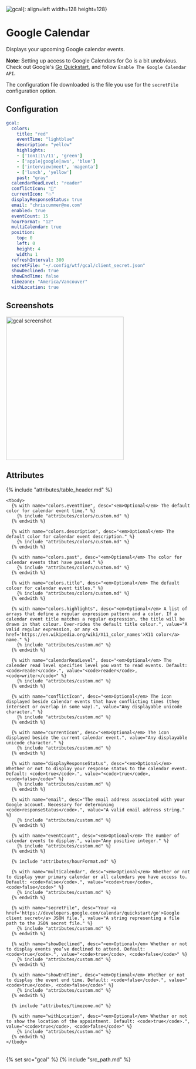 ![gcal](/assets/services/gcal.png){: align=left width=128 height=128}

# Google Calendar

Displays your upcoming Google calendar events.

**Note:** Setting up access to Google Calendars for Go is a bit unobvious. Check out Google's [Go Quickstart](https://developers.google.com/calendar/quickstart/go), and follow `Enable The Google Calendar API`. 

The configuration file downloaded is the file you use for the `secretFile` configuration option.

## Configuration

```yaml
gcal:
  colors:
    title: "red"
    eventTime: "lightblue"
    description: "yellow"
    highlights:
    - ['1on1|1\/11', 'green']
    - ['apple|google|aws', 'blue']
    - ['interview|meet', 'magenta']
    - ['lunch', 'yellow']
    past: "gray"
  calendarReadLevel: "reader"
  conflictIcon: "🚨"
  currentIcon: "💥"
  displayResponseStatus: true
  email: "chriscummer@me.com"
  enabled: true
  eventCount: 15
  hourFormat: "12"
  multiCalendar: true
  position:
    top: 0
    left: 0
    height: 4
    width: 1
  refreshInterval: 300
  secretFile: "~/.config/wtf/gcal/client_secret.json"
  showDeclined: true
  showEndTime: false
  timezone: "America/Vancouver"
  withLocation: true
```

## Screenshots

<img class="screenshot" src="/assets/modules/gcal.png" width="320" height="389" alt="gcal screenshot" />

## Attributes

<table>
    {% include "attributes/table_header.md" %}

    <tbody>
      {% with name="colors.eventTime", desc="<em>Optional</em> The default color for calendar event time." %}
        {% include "attributes/colors/custom.md" %}
      {% endwith %}

      {% with name="colors.description", desc="<em>Optional</em> The default color for calendar event description." %}
        {% include "attributes/colors/custom.md" %}
      {% endwith %}

      {% with name="colors.past", desc="<em>Optional</em> The color for calendar events that have passed." %}
        {% include "attributes/colors/custom.md" %}
      {% endwith %}

      {% with name="colors.title", desc="<em>Optional</em> The default colour for calendar event titles." %}
        {% include "attributes/colors/custom.md" %}
      {% endwith %}

      {% with name="colors.highlights", desc="<em>Optional</em> A list of arrays that define a regular expression pattern and a color. If a calendar event title matches a regular expression, the title will be drawn in that colour. Over-rides the default title colour.", value="A valid regular expression, or any <a href='https://en.wikipedia.org/wiki/X11_color_names'>X11 color</a> name." %}
        {% include "attributes/custom.md" %}
      {% endwith %}

      {% with name="calendarReadLevel", desc="<em>Optional</em> The calender read level specifies level you want to read events. Default: <code>reader</code>.", value="<code>reader</code>, <code>writer</code>" %}
        {% include "attributes/custom.md" %}
      {% endwith %}

      {% with name="conflictIcon", desc="<em>Optional</em> The icon displayed beside calendar events that have conflicting times (they intersect or overlap in some way).", value="Any displayable unicode character." %}
        {% include "attributes/custom.md" %}
      {% endwith %}

      {% with name="currentIcon", desc="<em>Optional</em> The icon displayed beside the current calendar event.", value="Any displayable unicode character." %}
        {% include "attributes/custom.md" %}
      {% endwith %}

      {% with name="displayResponseStatus", desc="<em>Optional</em> Whether or not to display your response status to the calendar event. Default: <code>true</code>.", value="<code>true</code>, <code>false</code>" %}
        {% include "attributes/custom.md" %}
      {% endwith %}

      {% with name="email", desc="The email address associated with your Google account. Necessary for determining <code>responseStatus</code>.", value="A valid email address string." %}
        {% include "attributes/custom.md" %}
      {% endwith %}

      {% with name="eventCount", desc="<em>Optional</em> The number of calendar events to display.", value="Any positive integer." %}
        {% include "attributes/custom.md" %}
      {% endwith %}

      {% include "attributes/hourFormat.md" %}

      {% with name="multiCalendar", desc="<em>Optional</em> Whether or not to display your primary calendar or all calendars you have access to. Default: <code>false</code>.", value="<code>true</code>, <code>false</code>" %}
        {% include "attributes/custom.md" %}
      {% endwith %}

      {% with name="secretFile", desc="Your <a href='https://developers.google.com/calendar/quickstart/go'>Google client secret</a> JSON file.", value="A string representing a file path to the JSON secret file." %}
        {% include "attributes/custom.md" %}
      {% endwith %}

      {% with name="showDeclined", desc="<em>Optional</em> Whether or not to display events you’ve declined to attend. Default: <code>true</code>.", value="<code>true</code>, <code>false</code>" %}
        {% include "attributes/custom.md" %}
      {% endwith %}

      {% with name="showEndTime", desc="<em>Optional</em> Whether or not to display the event end time. Default: <code>false</code>.", value="<code>true</code>, <code>false</code>" %}
        {% include "attributes/custom.md" %}
      {% endwith %}

      {% include "attributes/timezone.md" %}

      {% with name="withLocation", desc="<em>Optional</em> Whether or not to show the location of the appointment. Default: <code>true</code>.", value="<code>true</code>, <code>false</code>" %}
        {% include "attributes/custom.md" %}
      {% endwith %}
    </tbody>
</table>

{% set src="gcal" %}
{% include "src_path.md" %}

